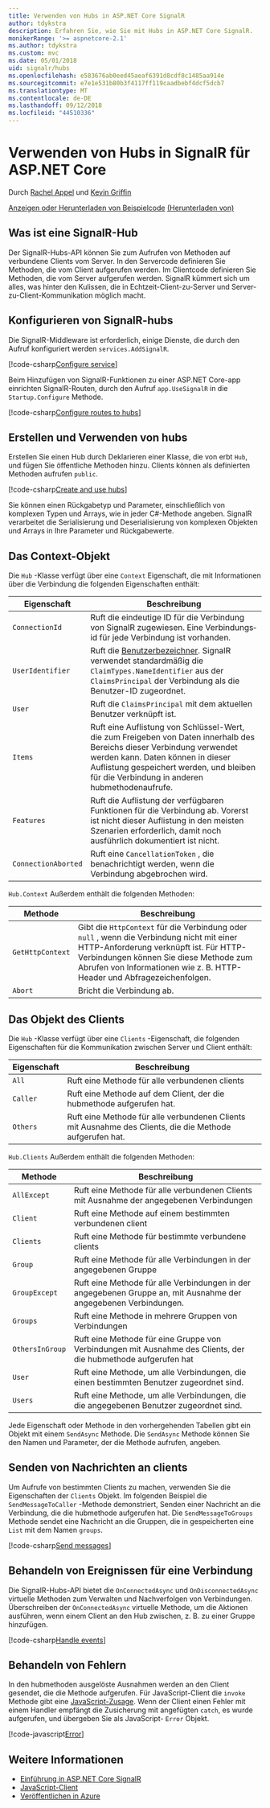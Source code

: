 ```yaml
---
title: Verwenden von Hubs in ASP.NET Core SignalR
author: tdykstra
description: Erfahren Sie, wie Sie mit Hubs in ASP.NET Core SignalR.
monikerRange: '>= aspnetcore-2.1'
ms.author: tdykstra
ms.custom: mvc
ms.date: 05/01/2018
uid: signalr/hubs
ms.openlocfilehash: e583676ab0eed45aeaf6391d8cdf8c1485aa914e
ms.sourcegitcommit: e7e1e531b80b3f4117ff119caadbebf4dcf5dcb7
ms.translationtype: MT
ms.contentlocale: de-DE
ms.lasthandoff: 09/12/2018
ms.locfileid: "44510336"
---
```

# <a name="use-hubs-in-signalr-for-aspnet-core"></a>Verwenden von Hubs in SignalR für ASP.NET Core

Durch [Rachel Appel](https://twitter.com/rachelappel) und [Kevin Griffin](https://twitter.com/1kevgriff)

[Anzeigen oder Herunterladen von Beispielcode](https://github.com/aspnet/Docs/tree/master/aspnetcore/signalr/hubs/sample/ ) [(Herunterladen von)](xref:tutorials/index#how-to-download-a-sample)

## <a name="what-is-a-signalr-hub"></a>Was ist eine SignalR-Hub

Der SignalR-Hubs-API können Sie zum Aufrufen von Methoden auf verbundene Clients vom Server. In den Servercode definieren Sie Methoden, die vom Client aufgerufen werden. Im Clientcode definieren Sie Methoden, die vom Server aufgerufen werden. SignalR kümmert sich um alles, was hinter den Kulissen, die in Echtzeit-Client-zu-Server und Server-zu-Client-Kommunikation möglich macht.

## <a name="configure-signalr-hubs"></a>Konfigurieren von SignalR-hubs

Die SignalR-Middleware ist erforderlich, einige Dienste, die durch den Aufruf konfiguriert werden `services.AddSignalR`.

[!code-csharp[Configure service](hubs/sample/startup.cs?range=38)]

Beim Hinzufügen von SignalR-Funktionen zu einer ASP.NET Core-app einrichten SignalR-Routen, durch den Aufruf `app.UseSignalR` in die `Startup.Configure` Methode.

[!code-csharp[Configure routes to hubs](hubs/sample/startup.cs?range=57-60)]

## <a name="create-and-use-hubs"></a>Erstellen und Verwenden von hubs

Erstellen Sie einen Hub durch Deklarieren einer Klasse, die von erbt `Hub`, und fügen Sie öffentliche Methoden hinzu. Clients können als definierten Methoden aufrufen `public`.

[!code-csharp[Create and use hubs](hubs/sample/hubs/chathub.cs?range=8-37)]

Sie können einen Rückgabetyp und Parameter, einschließlich von komplexen Typen und Arrays, wie in jeder C#-Methode angeben. SignalR verarbeitet die Serialisierung und Deserialisierung von komplexen Objekten und Arrays in Ihre Parameter und Rückgabewerte.

## <a name="the-context-object"></a>Das Context-Objekt

Die `Hub` -Klasse verfügt über eine `Context` Eigenschaft, die mit Informationen über die Verbindung die folgenden Eigenschaften enthält:

| Eigenschaft | Beschreibung |
| ------ | ----------- |
| `ConnectionId` | Ruft die eindeutige ID für die Verbindung von SignalR zugewiesen. Eine Verbindungs­id für jede Verbindung ist vorhanden.|
| `UserIdentifier` | Ruft die [Benutzerbezeichner](xref:signalr/groups). SignalR verwendet standardmäßig die `ClaimTypes.NameIdentifier` aus der `ClaimsPrincipal` der Verbindung als die Benutzer-ID zugeordnet. |
| `User` | Ruft die `ClaimsPrincipal` mit dem aktuellen Benutzer verknüpft ist. |
| `Items` | Ruft eine Auflistung von Schlüssel-Wert, die zum Freigeben von Daten innerhalb des Bereichs dieser Verbindung verwendet werden kann. Daten können in dieser Auflistung gespeichert werden, und bleiben für die Verbindung in anderen hubmethodenaufrufe. |
| `Features` | Ruft die Auflistung der verfügbaren Funktionen für die Verbindung ab. Vorerst ist nicht dieser Auflistung in den meisten Szenarien erforderlich, damit noch ausführlich dokumentiert ist nicht. |
| `ConnectionAborted` | Ruft eine `CancellationToken` , die benachrichtigt werden, wenn die Verbindung abgebrochen wird. |

`Hub.Context` Außerdem enthält die folgenden Methoden:

| Methode | Beschreibung |
| ------ | ----------- |
| `GetHttpContext` | Gibt die `HttpContext` für die Verbindung oder `null` , wenn die Verbindung nicht mit einer HTTP-Anforderung verknüpft ist. Für HTTP-Verbindungen können Sie diese Methode zum Abrufen von Informationen wie z. B. HTTP-Header und Abfragezeichenfolgen. |
| `Abort` | Bricht die Verbindung ab. |

## <a name="the-clients-object"></a>Das Objekt des Clients

Die `Hub` -Klasse verfügt über eine `Clients` -Eigenschaft, die folgenden Eigenschaften für die Kommunikation zwischen Server und Client enthält:

| Eigenschaft | Beschreibung |
| ------ | ----------- |
| `All` | Ruft eine Methode für alle verbundenen clients |
| `Caller` | Ruft eine Methode auf dem Client, der die hubmethode aufgerufen hat. |
| `Others` | Ruft eine Methode für alle verbundenen Clients mit Ausnahme des Clients, die die Methode aufgerufen hat. |


`Hub.Clients` Außerdem enthält die folgenden Methoden:

| Methode | Beschreibung |
| ------ | ----------- |
| `AllExcept` | Ruft eine Methode für alle verbundenen Clients mit Ausnahme der angegebenen Verbindungen |
| `Client` | Ruft eine Methode auf einem bestimmten verbundenen client |
| `Clients` | Ruft eine Methode für bestimmte verbundene clients |
| `Group` | Ruft eine Methode für alle Verbindungen in der angegebenen Gruppe  |
| `GroupExcept` | Ruft eine Methode für alle Verbindungen in der angegebenen Gruppe an, mit Ausnahme der angegebenen Verbindungen. |
| `Groups` | Ruft eine Methode in mehrere Gruppen von Verbindungen  |
| `OthersInGroup` | Ruft eine Methode für eine Gruppe von Verbindungen mit Ausnahme des Clients, der die hubmethode aufgerufen hat  |
| `User` | Ruft eine Methode, um alle Verbindungen, die einen bestimmten Benutzer zugeordnet sind. |
| `Users` | Ruft eine Methode, um alle Verbindungen, die die angegebenen Benutzer zugeordnet sind. |

Jede Eigenschaft oder Methode in den vorhergehenden Tabellen gibt ein Objekt mit einem `SendAsync` Methode. Die `SendAsync` Methode können Sie den Namen und Parameter, der die Methode aufrufen, angeben.

## <a name="send-messages-to-clients"></a>Senden von Nachrichten an clients

Um Aufrufe von bestimmten Clients zu machen, verwenden Sie die Eigenschaften der `Clients` Objekt. Im folgenden Beispiel die `SendMessageToCaller` -Methode demonstriert, Senden einer Nachricht an die Verbindung, die die hubmethode aufgerufen hat. Die `SendMessageToGroups` Methode sendet eine Nachricht an die Gruppen, die in gespeicherten eine `List` mit dem Namen `groups`.

[!code-csharp[Send messages](hubs/sample/hubs/chathub.cs?range=15-24)]

## <a name="handle-events-for-a-connection"></a>Behandeln von Ereignissen für eine Verbindung

Die SignalR-Hubs-API bietet die `OnConnectedAsync` und `OnDisconnectedAsync` virtuelle Methoden zum Verwalten und Nachverfolgen von Verbindungen. Überschreiben der `OnConnectedAsync` virtuelle Methode, um die Aktionen ausführen, wenn einem Client an den Hub zwischen, z. B. zu einer Gruppe hinzufügen.

[!code-csharp[Handle events](hubs/sample/hubs/chathub.cs?range=26-36)]

## <a name="handle-errors"></a>Behandeln von Fehlern

In den hubmethoden ausgelöste Ausnahmen werden an den Client gesendet, die die Methode aufgerufen. Für JavaScript-Client die `invoke` Methode gibt eine [JavaScript-Zusage](https://developer.mozilla.org/docs/Web/JavaScript/Guide/Using_promises). Wenn der Client einen Fehler mit einem Handler empfängt die Zusicherung mit angefügten `catch`, es wurde aufgerufen, und übergeben Sie als JavaScript- `Error` Objekt.

[!code-javascript[Error](hubs/sample/wwwroot/js/chat.js?range=23)]

## <a name="related-resources"></a>Weitere Informationen

* [Einführung in ASP.NET Core SignalR](xref:signalr/introduction)
* [JavaScript-Client](xref:signalr/javascript-client)
* [Veröffentlichen in Azure](xref:signalr/publish-to-azure-web-app)
